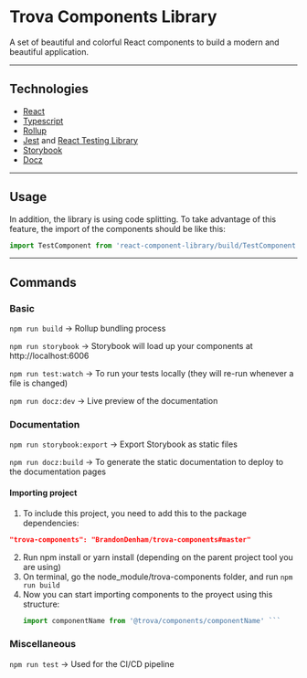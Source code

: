 # Trova Components Library

A set of beautiful and colorful React components to build a modern and beautiful application.

---

## Technologies

-   [React](https://reactjs.org/)
-   [Typescript](https://www.typescriptlang.org/)
-   [Rollup](https://rollupjs.org/guide/en/)
-   [Jest](https://jestjs.io/) and [React Testing Library](https://testing-library.com/docs/react-testing-library/intro)
-   [Storybook](https://storybook.js.org/)
-   [Docz](https://www.docz.site/)

---

## Usage

In addition, the library is using code splitting. To take advantage of this feature, the import of the components should be like this:

```javascript
import TestComponent from 'react-component-library/build/TestComponent';
```

---

## Commands

### Basic

`npm run build` -> Rollup bundling process

`npm run storybook` -> Storybook will load up your components at http://localhost:6006

`npm run test:watch` -> To run your tests locally (they will re-run whenever a file is changed)

`npm run docz:dev` -> Live preview of the documentation

### Documentation

`npm run storybook:export` -> Export Storybook as static files

`npm run docz:build` -> To generate the static documentation to deploy to the documentation pages

#### Importing project
1. To include this project, you need to add this to the package dependencies:
``` json
"trova-components": "BrandonDenham/trova-components#master"
```
2. Run npm install or yarn install (depending on the parent project tool you are using)
3. On terminal, go the node_module/trova-components folder, and run `npm run build`
4. Now you can start importing components to the proyect using this structure:
   ``` javascript 
   import componentName from '@trova/components/componentName' ```

### Miscellaneous

`npm run test` -> Used for the CI/CD pipeline
